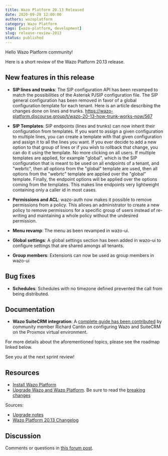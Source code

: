 ```yaml
---
title: Wazo Platform 20.13 Released
date: 2020-09-28 12:00:00
authors: wazoplatform
category: Wazo Platform
tags: [wazo-platform, development]
slug: release-review-2013
status: published
---
```


Hello Wazo Platform community!

Here is a short review of the Wazo Platform 20.13 release.

## New features in this release

- **SIP lines and trunks**: The SIP configuration API has been revamped to match the possibilities
  of the Asterisk PJSIP configuration file. The SIP general configuration has been removed in favor
  of a global configuration template for each tenant. Here is an article describing the changes done
  on lines and trunks. https://wazo-platform.discourse.group/t/wazo-20-13-how-trunk-works-now/567

- **SIP Templates**: SIP endpoints (lines and trunks) can now inherit their configuration from
  templates. If you want to assign a given configuration to multiple lines, you can create a template
  with that given configuration and assign it to all the lines you want. If you ever decide to add
  a new option to that group of lines or if you wish to rollback that change, you can do it using the
  template. No more clicking on all users. If multiple templates are applied, for example "global",
  which is the SIP configuration that is meant to be used on all endpoints of a tenant, and "webrtc",
  then all options from the "global" template are used, then all options from the "webrtc" template
  are applied over the "global" template. Finally, the endpoint options will be applied over the
  options coming from the templates. This makes line endpoints very lightweight containing only a
  caller id in most cases.

- **Permissions and ACL**: wazo-auth now makes it possible to remove permissions from a policy.
  This allows an administrator to create a new policy to remove permissions for a specific group of
  users instead of re-writing and maintaining a whole policy without the undesired permission.

- **Menu revamp**: The menu as been revamped in wazo-ui.

- **Global settings**: A global settings section has been added in wazo-ui to configure settings that
  are shared amongs all tenants.

- **Group members**: Extensions can now be used as group members in wazo-ui

## Bug fixes

- **Schedules**: Schedules with no timezone defined prevented the call from being distributed.

## Documentation

- **Wazo SuiteCRM integration**: A [complete guide has been
  contributed](https://wazo-platform.org../static/images/uc-doc/community/how_to_proxmox_suitecrm.pdf)
  by community member Richard Cantin on configuring Wazo and SuiteCRM on the
  Proxmox virtual environment.

For more details about the aforementioned topics, please see the roadmap linked below.

See you at the next sprint review!

<!-- truncate -->

## Resources

- [Install Wazo Platform](/uc-doc/installation)
- [Upgrade Wazo and Wazo Platform](/uc-doc/upgrade/). Be sure to read the [breaking changes](/uc-doc/upgrade/upgrade_notes#20-13)

Sources:

- [Upgrade notes](/uc-doc/upgrade/upgrade_notes#20-13)
- [Wazo Platform 20.13 Changelog](https://wazo-dev.atlassian.net/issues/?jql=project%3DWAZO%20AND%20fixVersion%3D20.13)

## Discussion

Comments or questions in [this forum post](https://wazo-platform.discourse.group/t/blog-wazo-platform-20-13-released).
